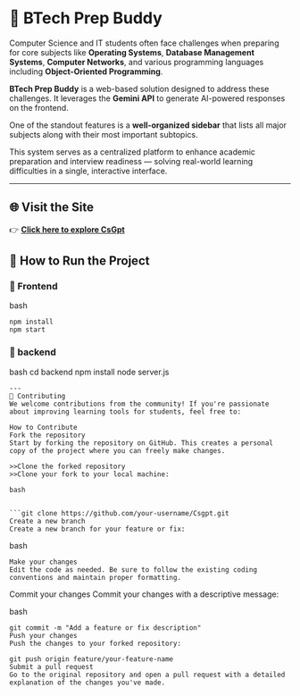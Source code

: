 # 🔹 BTech Prep Buddy

Computer Science and IT students often face challenges when preparing for core subjects like **Operating Systems**, **Database Management Systems**, **Computer Networks**, and various programming languages including **Object-Oriented Programming**.

**BTech Prep Buddy** is a web-based solution designed to address these challenges. It leverages the **Gemini API** to generate AI-powered responses on the frontend. 

One of the standout features is a **well-organized sidebar** that lists all major subjects along with their most important subtopics.

This system serves as a centralized platform to enhance academic preparation and interview readiness — solving real-world learning difficulties in a single, interactive interface.


---
## 🌐 Visit the Site

👉 **[Click here to explore CsGpt](https://csgpt-frontend.onrender.com/)**

## 🚀 How to Run the Project

### 🔸 Frontend
bash
```cd frontend
npm install
npm start
```
### 🔸 backend
bash
cd backend
npm install
node server.js
```
---
🤝 Contributing
We welcome contributions from the community! If you're passionate about improving learning tools for students, feel free to:

How to Contribute
Fork the repository
Start by forking the repository on GitHub. This creates a personal copy of the project where you can freely make changes.

>>Clone the forked repository
>>Clone your fork to your local machine:

bash


```git clone https://github.com/your-username/Csgpt.git
Create a new branch
Create a new branch for your feature or fix:
```

bash
```git checkout -b feature/your-feature-name
Make your changes
Edit the code as needed. Be sure to follow the existing coding conventions and maintain proper formatting.
```

Commit your changes
Commit your changes with a descriptive message:

bash

```
git commit -m "Add a feature or fix description"
Push your changes
Push the changes to your forked repository:
```


```
git push origin feature/your-feature-name
Submit a pull request
Go to the original repository and open a pull request with a detailed explanation of the changes you've made.
```


